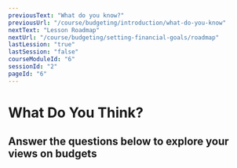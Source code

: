 ```yaml
---
previousText: "What do you know?"
previousUrl: "/course/budgeting/introduction/what-do-you-know"
nextText: "Lesson Roadmap"
nextUrl: "/course/budgeting/setting-financial-goals/roadmap"
lastLession: "true"
lastSession: "false"
courseModuleId: "6"
sessionId: "2"
pageId: "6"
---
```



# What Do You Think?
## Answer the questions below to explore your views on budgets